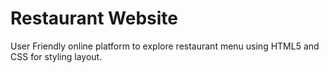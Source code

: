 # Restaurant Website
User Friendly online platform to explore restaurant menu using HTML5 and CSS for styling layout.
